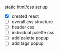 static html/css set up

- [x] created react
- [ ] overall css structure
- [ ] header css
- [ ] individual palette css
- [ ] add palette popup
- [ ] add tags popup
